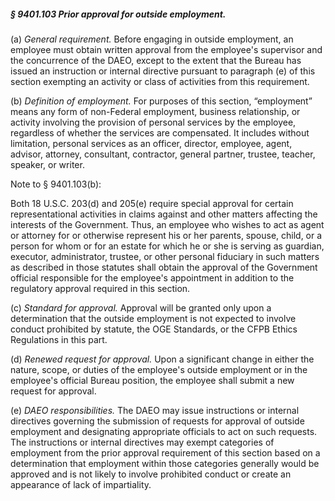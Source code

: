 ##### § 9401.103 Prior approval for outside employment. #####

(a) *General requirement.* Before engaging in outside employment, an employee must obtain written approval from the employee's supervisor and the concurrence of the DAEO, except to the extent that the Bureau has issued an instruction or internal directive pursuant to paragraph (e) of this section exempting an activity or class of activities from this requirement.

(b) *Definition of employment.* For purposes of this section, “employment” means any form of non-Federal employment, business relationship, or activity involving the provision of personal services by the employee, regardless of whether the services are compensated. It includes without limitation, personal services as an officer, director, employee, agent, advisor, attorney, consultant, contractor, general partner, trustee, teacher, speaker, or writer.

Note to § 9401.103(b):

Both 18 U.S.C. 203(d) and 205(e) require special approval for certain representational activities in claims against and other matters affecting the interests of the Government. Thus, an employee who wishes to act as agent or attorney for or otherwise represent his or her parents, spouse, child, or a person for whom or for an estate for which he or she is serving as guardian, executor, administrator, trustee, or other personal fiduciary in such matters as described in those statutes shall obtain the approval of the Government official responsible for the employee's appointment in addition to the regulatory approval required in this section.

(c) *Standard for approval.* Approval will be granted only upon a determination that the outside employment is not expected to involve conduct prohibited by statute, the OGE Standards, or the CFPB Ethics Regulations in this part.

(d) *Renewed request for approval.* Upon a significant change in either the nature, scope, or duties of the employee's outside employment or in the employee's official Bureau position, the employee shall submit a new request for approval.

(e) *DAEO responsibilities.* The DAEO may issue instructions or internal directives governing the submission of requests for approval of outside employment and designating appropriate officials to act on such requests. The instructions or internal directives may exempt categories of employment from the prior approval requirement of this section based on a determination that employment within those categories generally would be approved and is not likely to involve prohibited conduct or create an appearance of lack of impartiality.